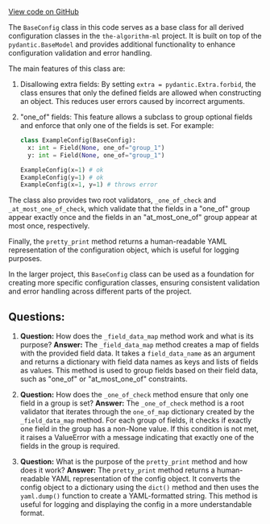 [View code on GitHub](https://github.com/twitter/the-algorithm-ml/blob/master/core/config/base_config.py)

The `BaseConfig` class in this code serves as a base class for all derived configuration classes in the `the-algorithm-ml` project. It is built on top of the `pydantic.BaseModel` and provides additional functionality to enhance configuration validation and error handling.

The main features of this class are:

1. Disallowing extra fields: By setting `extra = pydantic.Extra.forbid`, the class ensures that only the defined fields are allowed when constructing an object. This reduces user errors caused by incorrect arguments.

2. "one_of" fields: This feature allows a subclass to group optional fields and enforce that only one of the fields is set. For example:

   ```python
   class ExampleConfig(BaseConfig):
     x: int = Field(None, one_of="group_1")
     y: int = Field(None, one_of="group_1")

   ExampleConfig(x=1) # ok
   ExampleConfig(y=1) # ok
   ExampleConfig(x=1, y=1) # throws error
   ```

The class also provides two root validators, `_one_of_check` and `_at_most_one_of_check`, which validate that the fields in a "one_of" group appear exactly once and the fields in an "at_most_one_of" group appear at most once, respectively.

Finally, the `pretty_print` method returns a human-readable YAML representation of the configuration object, which is useful for logging purposes.

In the larger project, this `BaseConfig` class can be used as a foundation for creating more specific configuration classes, ensuring consistent validation and error handling across different parts of the project.
## Questions: 
 1. **Question:** How does the `_field_data_map` method work and what is its purpose?
   **Answer:** The `_field_data_map` method creates a map of fields with the provided field data. It takes a `field_data_name` as an argument and returns a dictionary with field data names as keys and lists of fields as values. This method is used to group fields based on their field data, such as "one_of" or "at_most_one_of" constraints.

2. **Question:** How does the `_one_of_check` method ensure that only one field in a group is set?
   **Answer:** The `_one_of_check` method is a root validator that iterates through the `one_of_map` dictionary created by the `_field_data_map` method. For each group of fields, it checks if exactly one field in the group has a non-None value. If this condition is not met, it raises a ValueError with a message indicating that exactly one of the fields in the group is required.

3. **Question:** What is the purpose of the `pretty_print` method and how does it work?
   **Answer:** The `pretty_print` method returns a human-readable YAML representation of the config object. It converts the config object to a dictionary using the `dict()` method and then uses the `yaml.dump()` function to create a YAML-formatted string. This method is useful for logging and displaying the config in a more understandable format.